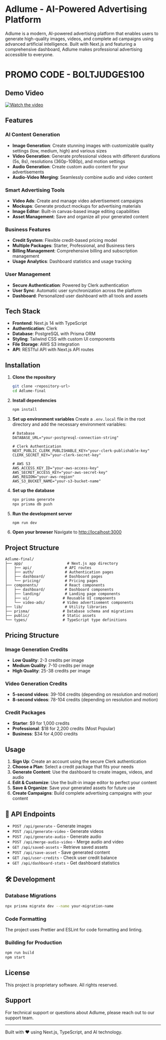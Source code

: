 # Adlume - AI-Powered Advertising Platform

Adlume is a modern, AI-powered advertising platform that enables users to generate high-quality images, videos, and complete ad campaigns using advanced artificial intelligence. Built with Next.js and featuring a comprehensive dashboard, Adlume makes professional advertising accessible to everyone.

# PROMO CODE - BOLTJUDGES100

## Demo Video
[![Watch the video](https://img.youtube.com/vi/XW4f30NvJbw/maxresdefault.jpg)](https://www.youtube.com/watch?v=XW4f30NvJbw)

## Features

### AI Content Generation
- **Image Generation**: Create stunning images with customizable quality settings (low, medium, high) and various sizes
- **Video Generation**: Generate professional videos with different durations (5s, 8s), resolutions (360p-1080p), and motion settings
- **Audio Generation**: Create custom audio content for your advertisements
- **Audio-Video Merging**: Seamlessly combine audio and video content

### Smart Advertising Tools
- **Video Ads**: Create and manage video advertisement campaigns
- **Mockups**: Generate product mockups for advertising materials
- **Image Editor**: Built-in canvas-based image editing capabilities
- **Asset Management**: Save and organize all your generated content

### Business Features
- **Credit System**: Flexible credit-based pricing model
- **Multiple Packages**: Starter, Professional, and Business tiers
- **Billing Management**: Comprehensive billing and subscription management
- **Usage Analytics**: Dashboard statistics and usage tracking

### User Management
- **Secure Authentication**: Powered by Clerk authentication
- **User Sync**: Automatic user synchronization across the platform
- **Dashboard**: Personalized user dashboard with all tools and assets

## Tech Stack

- **Frontend**: Next.js 14 with TypeScript
- **Authentication**: Clerk
- **Database**: PostgreSQL with Prisma ORM
- **Styling**: Tailwind CSS with custom UI components
- **File Storage**: AWS S3 integration
- **API**: RESTful API with Next.js API routes

## Installation

1. **Clone the repository**
   ```bash
   git clone <repository-url>
   cd Adlume-final
   ```

2. **Install dependencies**
   ```bash
   npm install
   ```

3. **Set up environment variables**
   Create a `.env.local` file in the root directory and add the necessary environment variables:
   ```env
   # Database
   DATABASE_URL="your-postgresql-connection-string"

   # Clerk Authentication
   NEXT_PUBLIC_CLERK_PUBLISHABLE_KEY="your-clerk-publishable-key"
   CLERK_SECRET_KEY="your-clerk-secret-key"

   # AWS S3
   AWS_ACCESS_KEY_ID="your-aws-access-key"
   AWS_SECRET_ACCESS_KEY="your-aws-secret-key"
   AWS_REGION="your-aws-region"
   AWS_S3_BUCKET_NAME="your-s3-bucket-name"

   ```

4. **Set up the database**
   ```bash
   npx prisma generate
   npx prisma db push
   ```

5. **Run the development server**
   ```bash
   npm run dev
   ```

6. **Open your browser**
   Navigate to [http://localhost:3000](http://localhost:3000)

## Project Structure

```
Adlume-final/
├── app/                    # Next.js app directory
│   ├── api/               # API routes
│   ├── auth/              # Authentication pages
│   ├── dashboard/         # Dashboard pages
│   └── pricing/           # Pricing pages
├── components/            # React components
│   ├── dashboard/         # Dashboard components
│   ├── landing/           # Landing page components
│   ├── ui/               # Reusable UI components
│   └── video-ads/        # Video advertisement components
├── lib/                   # Utility libraries
├── prisma/               # Database schema and migrations
├── public/               # Static assets
└── types/                # TypeScript type definitions
```

## Pricing Structure

### Image Generation Credits
- **Low Quality**: 2-3 credits per image
- **Medium Quality**: 7-10 credits per image  
- **High Quality**: 25-38 credits per image

### Video Generation Credits
- **5-second videos**: 39-104 credits (depending on resolution and motion)
- **8-second videos**: 78-104 credits (depending on resolution and motion)

### Credit Packages
- **Starter**: $9 for 1,000 credits
- **Professional**: $18 for 2,200 credits (Most Popular)
- **Business**: $34 for 4,000 credits

## Usage

1. **Sign Up**: Create an account using the secure Clerk authentication
2. **Choose a Plan**: Select a credit package that fits your needs
3. **Generate Content**: Use the dashboard to create images, videos, and audio
4. **Edit & Customize**: Use the built-in image editor to perfect your content
5. **Save & Organize**: Save your generated assets for future use
6. **Create Campaigns**: Build complete advertising campaigns with your content

## 🔧 API Endpoints

- `POST /api/generate` - Generate images
- `POST /api/generate-video` - Generate videos
- `POST /api/generate-audio` - Generate audio
- `POST /api/merge-audio-video` - Merge audio and video
- `GET /api/saved-assets` - Retrieve saved assets
- `POST /api/save-asset` - Save generated content
- `GET /api/user-credits` - Check user credit balance
- `GET /api/dashboard-stats` - Get dashboard statistics

## 🛠️ Development

### Database Migrations
```bash
npx prisma migrate dev --name your-migration-name
```

### Code Formatting
The project uses Prettier and ESLint for code formatting and linting.

### Building for Production
```bash
npm run build
npm start
```

## License

This project is proprietary software. All rights reserved.


## Support

For technical support or questions about Adlume, please reach out to our support team.

---

Built with ❤️ using Next.js, TypeScript, and AI technology. 
